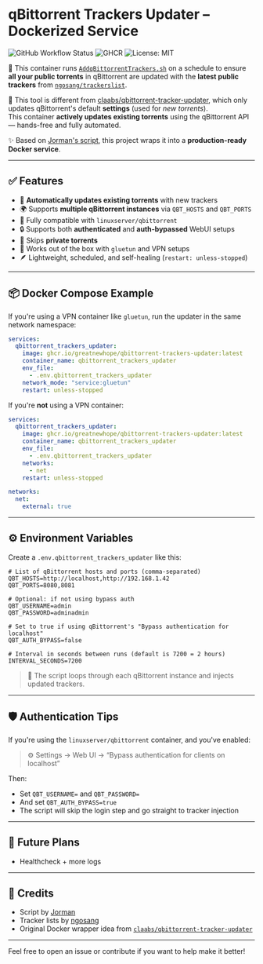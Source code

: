 # qBittorrent Trackers Updater – Dockerized Service

![GitHub Workflow Status](https://img.shields.io/github/actions/workflow/status/greatnewhope/docker-qbittorrent-trackers-injector/publish.yml?branch=main&label=build&style=flat-square)
![GHCR](https://img.shields.io/badge/GHCR-qbittorrent--trackers--updater-blue?logo=github&style=flat-square)
![License: MIT](https://img.shields.io/badge/License-MIT-yellow.svg?style=flat-square)

🚀 This container runs [`AddqBittorrentTrackers.sh`](https://github.com/Jorman/Scripts) on a schedule to ensure **all your public torrents** in qBittorrent are updated with the **latest public trackers** from [`ngosang/trackerslist`](https://github.com/ngosang/trackerslist).

📌 This tool is different from [claabs/qbittorrent-tracker-updater](https://github.com/claabs/qbittorrent-tracker-updater), which only updates qBittorrent's default **settings** (used for *new torrents*).  
This container **actively updates existing torrents** using the qBittorrent API — hands-free and fully automated.

✨ Based on [Jorman's script](https://github.com/Jorman/Scripts), this project wraps it into a **production-ready Docker service**.

---

## ✅ Features

- 🧠 **Automatically updates existing torrents** with new trackers
- 🌍 Supports **multiple qBittorrent instances** via `QBT_HOSTS` and `QBT_PORTS`
- 🐳 Fully compatible with `linuxserver/qbittorrent`
- 🔒 Supports both **authenticated** and **auth-bypassed** WebUI setups
- 🔎 Skips **private torrents**
- 🧩 Works out of the box with `gluetun` and VPN setups
- 🪶 Lightweight, scheduled, and self-healing (`restart: unless-stopped`)

---

## 📦 Docker Compose Example

If you're using a VPN container like `gluetun`, run the updater in the same network namespace:

```yaml
services:
  qbittorrent_trackers_updater:
    image: ghcr.io/greatnewhope/qbittorrent-trackers-updater:latest
    container_name: qbittorrent_trackers_updater
    env_file:
      - .env.qbittorrent_trackers_updater
    network_mode: "service:gluetun"
    restart: unless-stopped
```

If you're **not** using a VPN container:

```yaml
services:
  qbittorrent_trackers_updater:
    image: ghcr.io/greatnewhope/qbittorrent-trackers-updater:latest
    container_name: qbittorrent_trackers_updater
    env_file:
      - .env.qbittorrent_trackers_updater
    networks:
      - net
    restart: unless-stopped

networks:
  net:
    external: true
```

---

## ⚙️ Environment Variables

Create a `.env.qbittorrent_trackers_updater` like this:

```dotenv
# List of qBittorrent hosts and ports (comma-separated)
QBT_HOSTS=http://localhost,http://192.168.1.42
QBT_PORTS=8080,8081

# Optional: if not using bypass auth
QBT_USERNAME=admin
QBT_PASSWORD=adminadmin

# Set to true if using qBittorrent's "Bypass authentication for localhost"
QBT_AUTH_BYPASS=false

# Interval in seconds between runs (default is 7200 = 2 hours)
INTERVAL_SECONDS=7200
```

> 🔁 The script loops through each qBittorrent instance and injects updated trackers.

---

## 🛡️ Authentication Tips

If you're using the `linuxserver/qbittorrent` container, and you've enabled:

> ⚙️ Settings → Web UI → “Bypass authentication for clients on localhost”

Then:

- Set `QBT_USERNAME=` and `QBT_PASSWORD=`
- And set `QBT_AUTH_BYPASS=true`
- The script will skip the login step and go straight to tracker injection

---

## 🧊 Future Plans

- Healthcheck + more logs

---

## 🙏 Credits

- Script by [Jorman](https://github.com/Jorman/Scripts)
- Tracker lists by [ngosang](https://github.com/ngosang/trackerslist)
- Original Docker wrapper idea from [`claabs/qbittorrent-tracker-updater`](https://github.com/claabs/qbittorrent-tracker-updater)

---

Feel free to open an issue or contribute if you want to help make it better!
